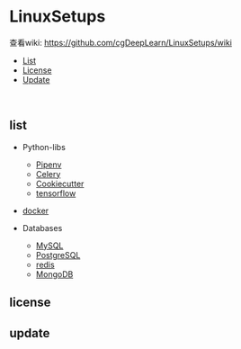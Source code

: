 # LinuxSetups 

查看wiki: https://github.com/cgDeepLearn/LinuxSetups/wiki

* [List](#list)
* [License](#license)
* [Update](#update)

<br>

## list

* Python-libs
  * [Pipenv](docs/python-lib/Pipenv.md)
  * [Celery](docs/python-lib/Celery.md)
  * [Cookiecutter](docs/python-lib/Cookiecutter.md)
  * [tensorflow](docs/python-lib/Tensorflow.md)

* [docker](docs/docker/install-docker.md)

* Databases
  * [MySQL](docs/databases/mysql.md)
  * [PostgreSQL](docs/databases/postgresql.md)
  * [redis](docs/databases/redis.md)
  * [MongoDB](docs/databases/mongodb.md)

## license

## update 